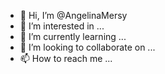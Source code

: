 - 👋 Hi, I’m @AngelinaMersy
- 👀 I’m interested in ...
- 🌱 I’m currently learning ...
- 💞️ I’m looking to collaborate on ...
- 📫 How to reach me ...

<!---
AngelinaMersy/AngelinaMersy is a ✨ special ✨ repository because its `README.md` (this file) appears on your GitHub profile.
You can click the Preview link to take a look at your changes.
--->
